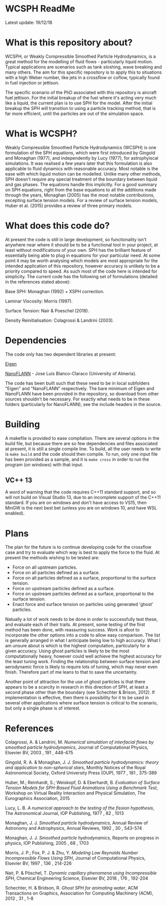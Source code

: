 # WCSPH ReadMe 
Latest update: 19/12/18

# What is this repository about?
WCSPH, or Weakly Compressible Smoothed Particle Hydrodynamics, is a great method for the modelling of fluid flows - particularly liquid motion. Typical applications are scenarios such as tank sloshing, wave breaking and many others. The aim for this specific repository is to apply this to situations with a high Weber number, like jets in a crossflow or coflow, typically found in fuel injection or jettison. 

The specific scenario of the PhD associated with this repository is aircraft fuel jettison. For the initial breakup of the fuel where it's acting very much like a liquid, the current plan is to use SPH for the model. After the initial breakup the SPH will transition to using a particle tracking method, that is far more efficient, until the particles are out of the simulation space. 

# What is WCSPH?
Weakly Compressible Smoothed Particle Hydrodynamics (WCSPH) is one formulation of the SPH equations, which were first introduced by Gingold and Monaghan (1977), and independently by Lucy (1977), for astrophyiscal simulations. It was realised a few years later that this formulation is also applicable to fluid dynamics with reasonable accuracy. Most notable is the ease with which liquid motion can be modelled. Unlike many other methods, SPH doesn't require any special treatment of the boundary between liquid and gas phases. The equations handle this implicitly. For a good summary on SPH equations, right from the base equations to all the additions made through the years, Monaghan (2005) has the most notable contributions, excepting surface tension models. For a review of surface tension models, Huber et al. (2015) provides a review of three primary models. 

# What does this code do?
At present the code is still in large development, so functionality isn't anywhere near where it should be to be a functional tool in your project, at least without modifications of your own. SPH has the brilliant feature of essentially being able to plug in equations for your particular need. At some point it may be worth analysing which models are most appropriate for the intended application of this repository, however accuracy is unlikely to be a priority compared to speed. As such most of the code here is intended for simplicity. The current code has the following set of formulations (detailed in the references stated above):

Base SPH: Monaghan (1992) + XSPH correction.

Laminar Viscosity: Morris (1997).

Surface Tension: Nair & Poeschel (2018).

Density Reinitialisation: Colagrossi & Landrini (2003).

# Dependencies 
The code only has two dependent libraries at present:

[Eigen](http://eigen.tuxfamily.org/index.php?title=Main_Page) 

[NanoFLANN](https://github.com/jlblancoc/nanoflann) - Jose Luis Blanco-Claraco (University of Almería).

The code has been built such that these need to be in local subfolders "Eigen" and "NanoFLANN" respectively. The bare minimum of Eigen and NanoFLANN have been provided in the repository, so download from other sources shouldn't be necessary. For exactly what needs to be in these folders (particularly for NanoFLANN), see the include headers in the source. 

# Building
A makefile is provided to ease compliation. There are several options in the build file, but because there are so few dependencies and files associated at present, it is still a single compile line. To build, all the user needs to write is `make build` and the code should then compile. To run, only one input file has been provided as a sample, and it is `make cross` in order to run the program (on windows) with that input. 

## VC++ 13
A word of warning that the code requires C++11 standard support, and so will not build on Visual Studio 13, due to an incomplete support of the C++11 standard. If you are on windows and don't have access to VS15, then MinGW is the next best bet (unless you are on windows 10, and have WSL enabled).

# Plans
The plan for the future is to continue developing code for the crossflow case and try to evaluate which way is best to apply the force to the fluid. At present the methods wishing to be tested are:

* Force on all upstream particles.
* Force on all particles defined as a surface.
* Force on all particles defined as a surface, proportional to the surface tension.
* Force on upstream particles defined as a surface.
* Force on upstream particles defined as a surface, proportional to the surface tension.
* Enact force and surface tension on particles using generated 'ghost' particles.

Natually a lot of work needs to be done in order to successfully test these, and evaluate each of their traits. At present, some testing of the first method has been done, with reassuring success. Work is afoot to incorporate the other options into a code to allow easy comparison. The list is generally arranged in what I anticipate being low to high accuracy. What I am unsure about is which is the highest computation, particularly for a given accuracy. Using ghost particles is likely to be the most computationally heavy, however could well achieve the highest accuracy for the least tuning work. Finding the relationship between surface tension and aerodynamic force is likely to require lots of tuning, which may never even finish. Therefore part of me leans to that to save the uncertainty. 

Another point of attraction for the use of ghost particles is that there appears to be a scarcity in research in this direction of SPH, at least a second phase other than the boundary (see Schechter & Brison, 2012). If implementation is effective, then there is possibility for it to be used in several other applications where surface tension is critical to the scenario, but only a single phase is of interest. 

# References 
Colagrossi, A. & Landrini, M.
*Numerical simulation of interfacial flows by smoothed particle hydrodynamics*,
Journal of Computational Physics, Elsevier BV, 2003 , 191 , 448-475

Gingold, R. A. & Monaghan, J. J.
*Smoothed particle hydrodynamics: theory and application to non-spherical stars*, 
Monthly Notices of the Royal Astronomical Society, Oxford University Press (OUP), 1977 , 181 , 375-389

Huber, M.; Reinhardt, S.; Weiskopf, D. & Eberhardt, B.
*Evaluation of Surface Tension Models for SPH-Based Fluid Animations Using a Benchmark Test*, 
Workshop on Virtual Reality Interaction and Physical Simulation, The Eurographics Association, 2015

Lucy, L. B.
*A numerical approach to the testing of the fission hypothesis*, 
The Astronomical Journal, IOP Publishing, 1977 , 82 , 1013

Monaghan, J. J.
*Smoothed particle hydrodynamics*, 
Annual Review of Astronomy and Astrophysics, Annual Reviews, 1992 , 30 , 543-574

Monaghan, J. J.
*Smoothed particle hydrodynamics*, 
Reports on progress in physics, IOP Publishing, 2005 , 68 , 1703

Morris, J. P.; Fox, P. J. & Zhu, Y.
*Modeling Low Reynolds Number Incompressible Flows Using SPH*, 
Journal of Computational Physics, Elsevier BV, 1997 , 136 , 214-226

Nair, P. & Pöschel, T.
*Dynamic capillary phenomena using Incompressible SPH*,
Chemical Engineering Science, Elsevier BV, 2018 , 176 , 192-204

Schechter, H. & Bridson, R.
*Ghost SPH for animating water*, 
ACM Transactions on Graphics, Association for Computing Machinery (ACM), 2012 , 31 , 1-8

